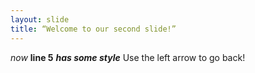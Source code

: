 ```yaml
---
layout: slide
title: “Welcome to our second slide!”
---
```

*now* **line 5** ***has some style***
Use the left arrow to go back!

